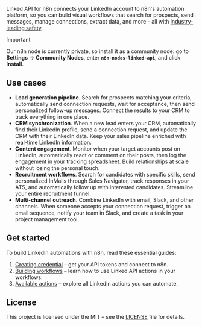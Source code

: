 Linked API for n8n connects your LinkedIn account to n8n's automation platform, so you can build visual workflows that search for prospects, send messages, manage connections, extract data, and more – all with [industry-leading safety](https://linkedapi.io/safety/).

> [!IMPORTANT]
> Our n8n node is currently private, so install it as a community node: go to **Settings** → **Community Nodes**, enter **`n8n-nodes-linked-api`**, and click **Install**.

## Use cases
- **Lead generation pipeline**. Search for prospects matching your criteria, automatically send connection requests, wait for acceptance, then send personalized follow-up messages. Connect the results to your CRM to track everything in one place.
- **CRM synchronization**. When a new lead enters your CRM, automatically find their LinkedIn profile, send a connection request, and update the CRM with their LinkedIn data. Keep your sales pipeline enriched with real-time LinkedIn information.
- **Content engagement**. Monitor when your target accounts post on LinkedIn, automatically react or comment on their posts, then log the engagement in your tracking spreadsheet. Build relationships at scale without losing the personal touch.
- **Recruitment workflows**. Search for candidates with specific skills, send personalized InMails through Sales Navigator, track responses in your ATS, and automatically follow up with interested candidates. Streamline your entire recruitment funnel.
- **Multi-channel outreach**. Combine LinkedIn with email, Slack, and other channels. When someone accepts your connection request, trigger an email sequence, notify your team in Slack, and create a task in your project management tool.


## Get started
To build LinkedIn automations with n8n, read these essential guides:

1. [Creating credential](https://linkedapi.io/integrations/n8n/creating-credential/) – get your API tokens and connect to n8n.
2. [Building workflows](https://linkedapi.io/integrations/n8n/building-workflows-0/) – learn how to use Linked API actions in your workflows.
3. [Available actions](https://linkedapi.io/integrations/n8n/available-actions/) – explore all LinkedIn actions you can automate.

## License
This project is licensed under the MIT – see the [LICENSE](https://github.com/Linked-API/n8n-nodes-linked-api/blob/main/LICENSE.md) file for details.
